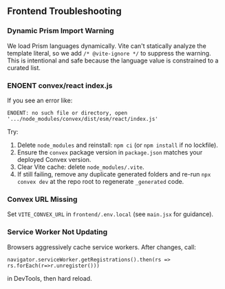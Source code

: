 ## Frontend Troubleshooting

### Dynamic Prism Import Warning

We load Prism languages dynamically. Vite can't statically analyze the template literal, so we add `/* @vite-ignore */` to suppress the warning. This is intentional and safe because the language value is constrained to a curated list.

### ENOENT convex/react index.js

If you see an error like:

```
ENOENT: no such file or directory, open '.../node_modules/convex/dist/esm/react/index.js'
```

Try:

1. Delete `node_modules` and reinstall: `npm ci` (or `npm install` if no lockfile).
2. Ensure the `convex` package version in `package.json` matches your deployed Convex version.
3. Clear Vite cache: delete `node_modules/.vite`.
4. If still failing, remove any duplicate generated folders and re-run `npx convex dev` at the repo root to regenerate `_generated` code.

### Convex URL Missing

Set `VITE_CONVEX_URL` in `frontend/.env.local` (see `main.jsx` for guidance).

### Service Worker Not Updating

Browsers aggressively cache service workers. After changes, call:

```
navigator.serviceWorker.getRegistrations().then(rs => rs.forEach(r=>r.unregister()))
```

in DevTools, then hard reload.
